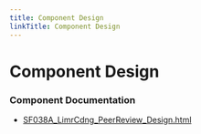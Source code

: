 ```yaml
---
title: Component Design
linkTitle: Component Design
---
```


# Component Design
### Component Documentation

- [SF038A_LimrCdng_PeerReview_Design.html](Doc/SF038A_LimrCdng_PeerReview_Design.html)

